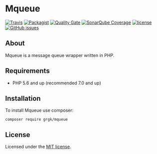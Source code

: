# Mqueue


[![Travis](https://img.shields.io/travis/grgk/mqueue.svg)](https://travis-ci.org/grgk/mqueue)
[![Packagist](https://img.shields.io/packagist/v/grgk/mqueue.svg)](https://github.com/grgk/mqueue)
[![Quality Gate](https://sonarqube.com/api/badges/gate?key=grgk.mqueue)](https://sonarqube.com/dashboard/index/grgk.mqueue)
[![SonarQube Coverage](https://sonarqube.com/api/badges/measure?key=grgk.mqueue&metric=coverage)](https://sonarqube.com/dashboard/index?id=grgk.mqueue)
[![license](https://img.shields.io/github/license/mashape/apistatus.svg)](http://opensource.org/licenses/MIT)
[![GitHub issues](https://img.shields.io/github/issues/grgk/mqueue.svg)](https://github.com/grgk/mqueue/issues?q=is%3Aopen)

## About
Mqueue is a message queue wrapper written in PHP.

## Requirements
* PHP 5.6 and up (recommended 7.0 and up)

## Installation
To install Mqueue use composer:

	composer require grgk/mqueue

## License
Licensed under the [MIT license](http://opensource.org/licenses/MIT).